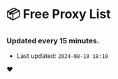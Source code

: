 # :package: Free Proxy List
### Updated every 15 minutes.

- Last updated: `2024-08-10 18:10`

:heart:
